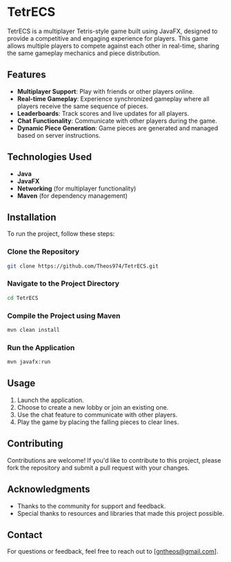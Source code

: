 # TetrECS

TetrECS is a multiplayer Tetris-style game built using JavaFX, designed to provide a competitive and engaging experience for players. This game allows multiple players to compete against each other in real-time, sharing the same gameplay mechanics and piece distribution.

## Features
- **Multiplayer Support**: Play with friends or other players online.
- **Real-time Gameplay**: Experience synchronized gameplay where all players receive the same sequence of pieces.
- **Leaderboards**: Track scores and live updates for all players.
- **Chat Functionality**: Communicate with other players during the game.
- **Dynamic Piece Generation**: Game pieces are generated and managed based on server instructions.

## Technologies Used
- **Java**
- **JavaFX**
- **Networking** (for multiplayer functionality)
- **Maven** (for dependency management)

## Installation
To run the project, follow these steps:

### Clone the Repository
```bash
git clone https://github.com/Theos974/TetrECS.git
```

### Navigate to the Project Directory
```bash
cd TetrECS
```

### Compile the Project using Maven
```bash
mvn clean install
```

### Run the Application
```bash
mvn javafx:run
```

## Usage
1. Launch the application.
2. Choose to create a new lobby or join an existing one.
3. Use the chat feature to communicate with other players.
4. Play the game by placing the falling pieces to clear lines.

## Contributing
Contributions are welcome! If you'd like to contribute to this project, please fork the repository and submit a pull request with your changes.

## Acknowledgments
- Thanks to the community for support and feedback.
- Special thanks to resources and libraries that made this project possible.

## Contact
For questions or feedback, feel free to reach out to [gntheos@gmail.com].

